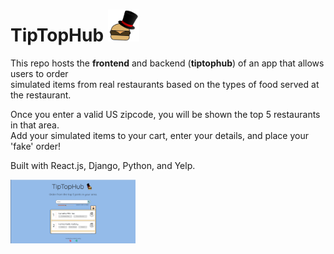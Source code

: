 # TipTopHub <img src="/images_for_repo/logo_nobg_sm.png" width="50" title="Logo">

This repo hosts the **frontend** and backend (**tiptophub**) of an app that allows users to order  
simulated items from real restaurants based on the types of food served at the restaurant.  

Once you enter a valid US zipcode, you will be shown the top 5 restaurants in that area.  
Add your simulated items to your cart, enter your details, and place your 'fake' order!    

Built with React.js, Django, Python, and Yelp. 

<img src="/images_for_repo/Home.png" width="200" title="Home">
